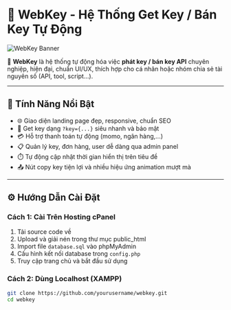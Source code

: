# 🔑 WebKey - Hệ Thống Get Key / Bán Key Tự Động

![WebKey Banner](https://yourdomain.com/banner.png) <!-- Thay link này bằng banner thật nếu có -->

📌 **WebKey** là hệ thống tự động hóa việc **phát key / bán key API** chuyên nghiệp, hiện đại, chuẩn UI/UX, thích hợp cho cá nhân hoặc nhóm chia sẻ tài nguyên số (API, tool, script...).

---

## 🚀 Tính Năng Nổi Bật

- 🌐 Giao diện landing page đẹp, responsive, chuẩn SEO
- 🔐 Get key dạng `?key={...}` siêu nhanh và bảo mật
- 💳 Hỗ trợ thanh toán tự động (momo, ngân hàng,...)
- 📋 Quản lý key, đơn hàng, user dễ dàng qua admin panel
- ⏱️ Tự động cập nhật thời gian hiển thị trên tiêu đề
- 📤 Nút copy key tiện lợi và nhiều hiệu ứng animation mượt mà

---

## ⚙️ Hướng Dẫn Cài Đặt

### Cách 1: Cài Trên Hosting cPanel

1. Tải source code về
2. Upload và giải nén trong thư mục public_html
3. Import file `database.sql` vào phpMyAdmin
4. Cấu hình kết nối database trong `config.php`
5. Truy cập trang chủ và bắt đầu sử dụng

### Cách 2: Dùng Localhost (XAMPP)

```bash
git clone https://github.com/yourusername/webkey.git
cd webkey
